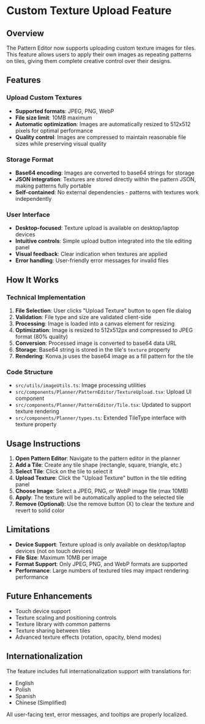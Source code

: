 # Custom Texture Upload Feature

## Overview

The Pattern Editor now supports uploading custom texture images for tiles. This feature allows users to apply their own images as repeating patterns on tiles, giving them complete creative control over their designs.

## Features

### Upload Custom Textures
- **Supported formats**: JPEG, PNG, WebP
- **File size limit**: 10MB maximum
- **Automatic optimization**: Images are automatically resized to 512x512 pixels for optimal performance
- **Quality control**: Images are compressed to maintain reasonable file sizes while preserving visual quality

### Storage Format
- **Base64 encoding**: Images are converted to base64 strings for storage
- **JSON integration**: Textures are stored directly within the pattern JSON, making patterns fully portable
- **Self-contained**: No external dependencies - patterns with textures work independently

### User Interface
- **Desktop-focused**: Texture upload is available on desktop/laptop devices
- **Intuitive controls**: Simple upload button integrated into the tile editing panel
- **Visual feedback**: Clear indication when textures are applied
- **Error handling**: User-friendly error messages for invalid files

## How It Works

### Technical Implementation

1. **File Selection**: User clicks "Upload Texture" button to open file dialog
2. **Validation**: File type and size are validated client-side
3. **Processing**: Image is loaded into a canvas element for resizing
4. **Optimization**: Image is resized to 512x512px and compressed to JPEG format (80% quality)
5. **Conversion**: Processed image is converted to base64 data URL
6. **Storage**: Base64 string is stored in the tile's `texture` property
7. **Rendering**: Konva.js uses the base64 image as a fill pattern for the tile

### Code Structure

- `src/utils/imageUtils.ts`: Image processing utilities
- `src/components/Planner/PatternEditor/TextureUpload.tsx`: Upload UI component
- `src/components/Planner/PatternEditor/Tile.tsx`: Updated to support texture rendering
- `src/components/Planner/types.ts`: Extended TileType interface with texture property

## Usage Instructions

1. **Open Pattern Editor**: Navigate to the pattern editor in the planner
2. **Add a Tile**: Create any tile shape (rectangle, square, triangle, etc.)
3. **Select Tile**: Click on the tile to select it
4. **Upload Texture**: Click the "Upload Texture" button in the tile editing panel
5. **Choose Image**: Select a JPEG, PNG, or WebP image file (max 10MB)
6. **Apply**: The texture will be automatically applied to the selected tile
7. **Remove (Optional)**: Use the remove button (X) to clear the texture and revert to solid color

## Limitations

- **Device Support**: Texture upload is only available on desktop/laptop devices (not on touch devices)
- **File Size**: Maximum 10MB per image
- **Format Support**: Only JPEG, PNG, and WebP formats are supported
- **Performance**: Large numbers of textured tiles may impact rendering performance

## Future Enhancements

- Touch device support
- Texture scaling and positioning controls
- Texture library with common patterns
- Texture sharing between tiles
- Advanced texture effects (rotation, opacity, blend modes)

## Internationalization

The feature includes full internationalization support with translations for:
- English
- Polish 
- Spanish
- Chinese (Simplified)

All user-facing text, error messages, and tooltips are properly localized.
